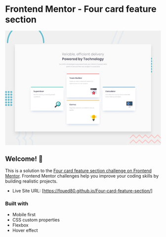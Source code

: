 # Frontend Mentor -  Four card feature section

![Design preview for the Stats preview card component coding challenge](./design/desktop-preview.jpg)

## Welcome! 👋

This is a solution to the [Four card feature section challenge on Frontend Mentor](https://www.frontendmentor.io/challenges/four-card-feature-section-weK1eFYK). Frontend Mentor challenges help you improve your coding skills by building realistic projects.  




- Live Site URL: [https://foued80.github.io/Four-card-feature-section/]


### Built with
- Mobile first
- CSS custom properties
- Flexbox
- Hover effect